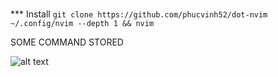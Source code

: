 #
*** Install
`git clone https://github.com/phucvinh52/dot-nvim ~/.config/nvim --depth 1 && nvim`

SOME COMMAND STORED

![alt text](http://url/to/img.png)
